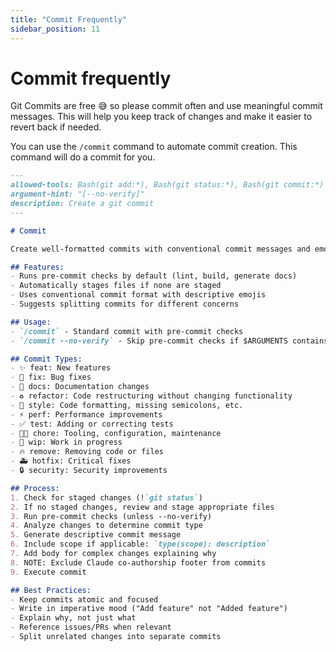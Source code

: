 ```yaml
---
title: "Commit Frequently"
sidebar_position: 11
---
```


# Commit frequently

Git Commits are free 😅 so please commit often and use meaningful commit messages. This will help you keep track of changes and make it easier to revert back if needed.

You can use the `/commit` command to automate commit creation. This command will do a commit for you.


```markdown
---
allowed-tools: Bash(git add:*), Bash(git status:*), Bash(git commit:*)
argument-hint: "[--no-verify]"
description: Create a git commit
---

# Commit

Create well-formatted commits with conventional commit messages and emojis.

## Features:
- Runs pre-commit checks by default (lint, build, generate docs)
- Automatically stages files if none are staged
- Uses conventional commit format with descriptive emojis
- Suggests splitting commits for different concerns

## Usage:
- `/commit` - Standard commit with pre-commit checks
- `/commit --no-verify` - Skip pre-commit checks if $ARGUMENTS contains `--no-verify` flag

## Commit Types:
- ✨ feat: New features
- 🐛 fix: Bug fixes
- 📝 docs: Documentation changes
- ♻️ refactor: Code restructuring without changing functionality
- 🎨 style: Code formatting, missing semicolons, etc.
- ⚡️ perf: Performance improvements
- ✅ test: Adding or correcting tests
- 🧑‍💻 chore: Tooling, configuration, maintenance
- 🚧 wip: Work in progress
- 🔥 remove: Removing code or files
- 🚑 hotfix: Critical fixes
- 🔒 security: Security improvements

## Process:
1. Check for staged changes (!`git status`)
2. If no staged changes, review and stage appropriate files
3. Run pre-commit checks (unless --no-verify)
4. Analyze changes to determine commit type
5. Generate descriptive commit message
6. Include scope if applicable: `type(scope): description`
7. Add body for complex changes explaining why
8. NOTE: Exclude Claude co-authorship footer from commits
9. Execute commit

## Best Practices:
- Keep commits atomic and focused
- Write in imperative mood ("Add feature" not "Added feature")
- Explain why, not just what
- Reference issues/PRs when relevant
- Split unrelated changes into separate commits
```